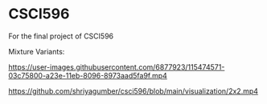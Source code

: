 # CSCI596
For the final project of CSCI596


Mixture Variants:

https://user-images.githubusercontent.com/6877923/115474571-03c75800-a23e-11eb-8096-8973aad5fa9f.mp4

https://github.com/shriyagumber/csci596/blob/main/visualization/2x2.mp4
